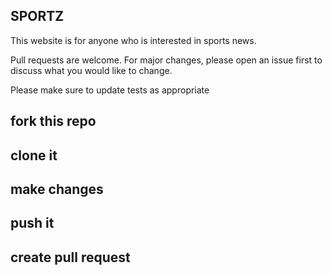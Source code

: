 ## SPORTZ
This website is for anyone who is interested in sports news.



Pull requests are welcome. For major changes, please open an issue first to discuss what you would like to change.

Please make sure to update tests as appropriate

## fork this repo
## clone it
## make changes
## push it
## create pull request